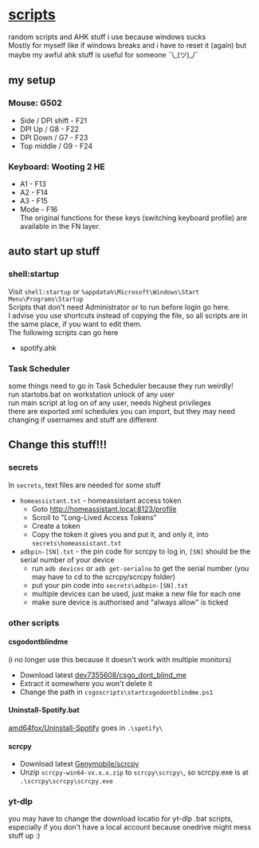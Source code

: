 # [scripts](https://github.com/iamasink/scripts)

random scripts and AHK stuff i use because windows sucks  
Mostly for myself like if windows breaks and i have to reset it (again) but maybe my awful ahk stuff is useful for someone ¯\\\_(ツ)\_/¯

## my setup
### Mouse: G502
  - Side    / DPI shift - F21  
  - DPI Up  /  G8       - F22  
  - DPI Down  /  G7     - F23  
  - Top middle  / G9    - F24  
### Keyboard: Wooting 2 HE  
  - A1	 - F13  
  - A2	 - F14  
  - A3	 - F15  
  - Mode - F16  
The original functions for these keys (switching keyboard profile) are available in the FN layer.



## auto start up stuff

### shell:startup

Visit `shell:startup` or `%appdata%\Microsoft\Windows\Start Menu\Programs\Startup`  
Scripts that don't need Administrator or to run before login go here.  
I advise you use shortcuts instead of copying the file, so all scripts are in the same place, if you want to edit them.    
The following scripts can go here  

- spotify.ahk

### Task Scheduler
some things need to go in Task Scheduler because they run weirdly!  
run startobs.bat on workstation unlock of any user  
run main script at log on of any user, needs highest privileges   
there are exported xml schedules you can import, but they may need changing if usernames and stuff are different

## Change this stuff!!!

### secrets

In `secrets`, text files are needed for some stuff  
- `homeassistant.txt` - homeassistant access token
  - Goto http://homeassistant.local:8123/profile
  - Scroll to "Long-Lived Access Tokens"
  - Create a token
  - Copy the token it gives you and put it, and only it, into `secrets\homeassistant.txt`
- `adbpin-[SN].txt` - the pin code for scrcpy to log in, `[SN]` should be the serial number of your device
  - run `adb devices` or `adb get-serialno` to get the serial number (you may have to cd to the scrcpy/scrcpy folder)
  - put your pin code into `secrets\adbpin-[SN].txt`
  - multiple devices can be used, just make a new file for each one
  - make sure device is authorised and "always allow" is ticked

### other scripts

#### csgodontblindme 
(i no longer use this because it doesn't work with multiple monitors)  
 - Download latest [dev7355608/csgo_dont_blind_me](https://github.com/dev7355608/csgo_dont_blind_me/releases/)
 - Extract it somewhere you won't delete it
 - Change the path in `csgoscripts\startcsgodontblindme.ps1`
#### Uninstall-Spotify.bat
[amd64fox/Uninstall-Spotify](https://github.com/amd64fox/Uninstall-Spotify) goes in `.\spotify\`
#### scrcpy
 - Download latest [Genymobile/scrcpy](https://github.com/Genymobile/scrcpy/releases)
 - Unzip `scrcpy-win64-vx.x.x.zip` to `scrcpy\scrcpy\`, so scrcpy.exe is at `.\scrcpy\scrcpy\scrcpy.exe`

### yt-dlp
you may have to change the download locatio for yt-dlp .bat scripts, especially if you don't have a local account because onedrive might mess stuff up :)
